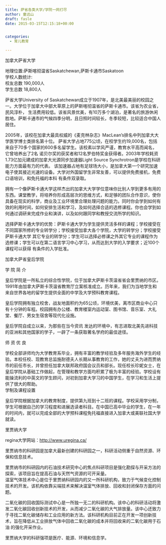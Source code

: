 ```yaml
---
title: 萨省各类大学/学院一网打尽
author: 童远山
draft: fasle
date: 2015-03-15T12:15:18+00:00


categories:
  - 育儿教育

---
```

加拿大萨省大学

地理位置:萨斯喀彻温省Saskatchewan,萨斯卡通市Saskatoon  
学校人数统计:  
校友总数 190,000人  
学生总数 18,800人

萨省大学University of Saskatchewan成立于1907年，是北美最美丽的校园之一。大学位于加拿大中部大草原上的萨斯喀彻温省的萨斯卡通市。该省为农业省，民风淳朴， 生活费用较低。该省风景优美，有10万多个湖泊，是著名的旅游休闲胜地。萨斯卡通市的气候四季分明，且日照时间较长，冬季较短，比较适合中国人居住。

2005年，该校在加拿大最具权威的《麦克林杂志》MacLean’s排名中列加拿大大学医学博士类排名第十位。 萨省大学占地775公顷，在校学生约19,000名，包括来自于70多个国家的600多名留学生。该校素以学风严谨，教育水平高而闻名，它曾培养出了2名 诺贝尔奖的获奖者和12名罗伯特奖金获得者。2003年学校耗资1.73亿加元建成的加拿大光源同步加速器Light Source Synchrotron是学校在科研能力方面最有力的代表。 该加速器占地有足球场大小，是加拿大第一个研究加速电子使其接近光速的设备。大学对外国留学生非常友善，可以提供免费接机，免费口语培训，和免托福的本科 有条件双录取。

拥有一个像萨斯卡通大学这样杰出的加拿大大学学位意味你比别人学到更多有用的东西。课堂教学，将培养你形成高层次的思维方式，和足够的团队合作意识，使你 具备在现实的科学，商业及工业环境里合理处理问题的能力。同时你会学到如何有效的利用时间，如何安排生活和学习，及如何选择合适的选修课程。你也会学到如 何通过调研来完成作业和演讲，以及如何跟同学和教授交流所学的知识。

选择萨斯卡通大学的优势：萨斯卡通大学为学生提供灵活多样的课程；学校接受在不同国家所修的专业转学分；学校接受加拿大各个学院，大学的转学分；学校接受 萨斯卡通大学 其它专业的转学分；学生可以选择必修课之外其它专业的课程作为选修课；学生可以在第二语言学习中心学习，从而达到大学的入学要求；近100个课程可以获得 有条件的入学批准。

加拿大萨省皇后学院

学 院 简 介

皇后学院是一所私立的综合性学院，位于加拿大萨斯卡茨温省省会里贾纳的市区。1991年由加拿大萨斯卡茨温省教育厅立案核准成立。历年来，我们为当地学生和来自世界各地的留学生提供全面的中学及大学预科教育课程。

皇后学院拥有独立校舍，战友地面积约为65公顷，环境优美，离市区商业中心只有十分钟的车程。校园拥有办公楼、教育楼室内运动室、图书馆、音乐室、大礼堂、餐厅、男女生宿舍等现代化设施。

皇后学院自成立以来，为那些在当今资讯 发达的环境中，有志进取北美先进科技的亚洲和其他国家的学子，一辟了一条获取著名学府的最佳途径。

师 资 优 良

学校全部讲师均为大学教育系毕业，拥有丰富的教学经验及多年服务海外学生的经验。本校任校、现教育总监施耐德夫人长期从事教育的工作，她的丈夫为进而贾纳 市的前任市长，并曾担任加拿大联邦政府国会议员和部长。现任校长珍妮女士，在皇后学院从基础工作做起，在管理和教学方面均积累了极为丰富的经验。学校设有 能操流利的中英文的学生顾问，对初到加拿大学习的中国学生，在学习和生活上提供了很大的帮助。  
学制及课程设置

皇后学院根据加拿大的教育制度，提供第九班到十二班的课程。学校采用学分制，学生可根据自己的学习程度和进展选读者科目。在中国已高中毕业的学生，在一年的时间内，就可以完成全部的大学预科课程免托福直接进入加拿大或美联社国大学就读。

里贾纳大学

regina大学网站：http://www.uregina.ca/

里贾纳市的科研园是加拿大最新创建的科研园之一，科研活动侧重于自然资源、环保和信息技术。

里贾纳市的科研园内的石油技术研究中心的焦点科研项目是强化勘探与开采方法的探索，该项目旨在提高石油与天然气资源的可开采量。  
温室气体技术中心是位于里贾纳科研园内的又一所科研机构，致力于气候变化控制技术的开发。该机构依靠尖端技术来解决温室气体排放、回收和封闭保存方面的问题。

二氧化碳的回收国际测试中心是一所独一无二的科研机构。该中心的科研活动将激发二氧化碳回收创新技术的开发，从而减少二氧化碳的大气排放量。该中心还致力 于寻找二氧化碳储存和工业应用的新方法。该科研机构目前正在开发一项创新技术，旨在降低从工业排放气体中回收二氧化碳的成本并将回收来的二氧化碳用于石油 的强化开采作业。

里贾纳大学的科研强项是医疗、能源、环境和信息学。